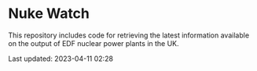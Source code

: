 # Nuke Watch

This repository includes code for retrieving the latest information available on the output of EDF nuclear power plants in the UK.

Last updated: 2023-04-11 02:28